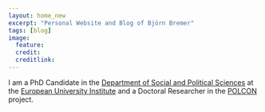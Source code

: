 ```yaml
---
layout: home_new
excerpt: "Personal Website and Blog of Björn Bremer"
tags: [blog]
image:
  feature: 
  credit: 
  creditlink: 
---
```


I am a PhD Candidate in the [Department of Social and Political Sciences](http://www.eui.eu/DepartmentsAndCentres/PoliticalAndSocialSciences/Index.aspx) at the [European University Institute](http://www.eui.eu/Home.aspx) and a Doctoral Researcher in the [POLCON](http://www.eui.eu/Projects/POLCON/Home.aspx) project.